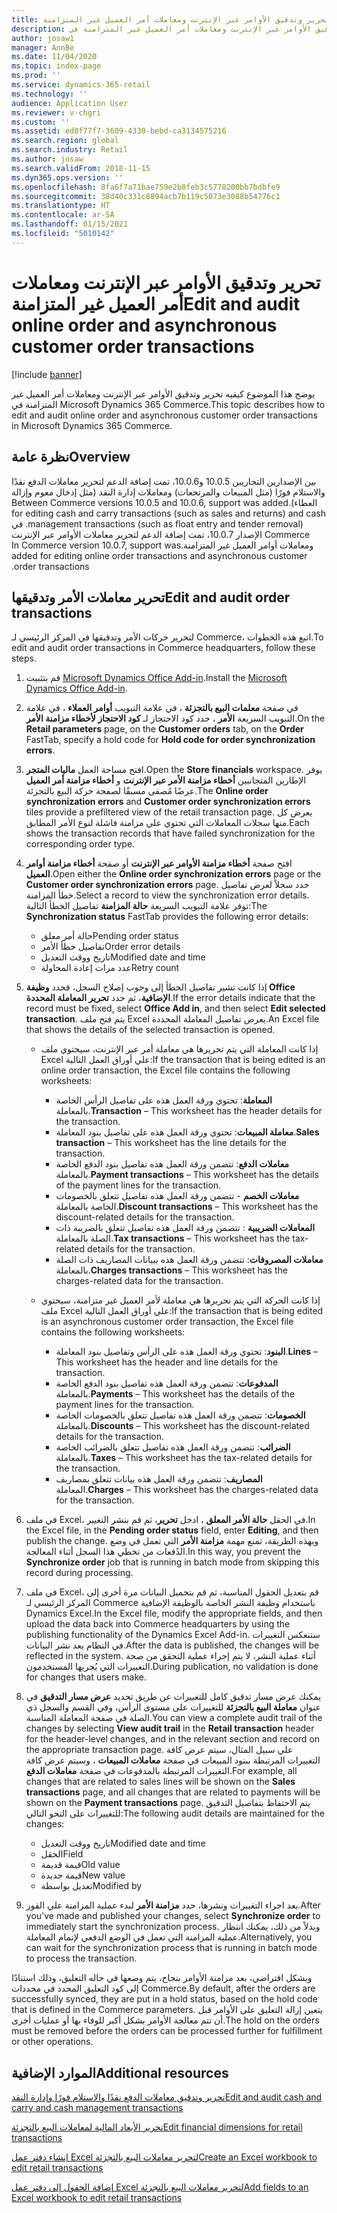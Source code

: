 ```yaml
---
title: تحرير وتدقيق الأوامر عبر الإنترنت ومعاملات أمر العميل غير المتزامنة
description: يوضح هذا الموضوع كيفيه تحرير وتدقيق الأوامر عبر الإنترنت ومعاملات أمر العميل غير المتزامنة في Microsoft Dynamics 365 Commerce.
author: josaw1
manager: AnnBe
ms.date: 11/04/2020
ms.topic: index-page
ms.prod: ''
ms.service: dynamics-365-retail
ms.technology: ''
audience: Application User
ms.reviewer: v-chgri
ms.custom: ''
ms.assetid: ed0f77f7-3609-4330-bebd-ca3134575216
ms.search.region: global
ms.search.industry: Retail
ms.author: josaw
ms.search.validFrom: 2018-11-15
ms.dyn365.ops.version: ''
ms.openlocfilehash: 8fa6f7a71bae759e2b8feb3c5778200bb7bdbfe9
ms.sourcegitcommit: 38d40c331c8894acb7b119c5073e3088b54776c1
ms.translationtype: HT
ms.contentlocale: ar-SA
ms.lasthandoff: 01/15/2021
ms.locfileid: "5010142"
---
```

# <a name="edit-and-audit-online-order-and-asynchronous-customer-order-transactions"></a><span data-ttu-id="da0dc-103">تحرير وتدقيق الأوامر عبر الإنترنت ومعاملات أمر العميل غير المتزامنة</span><span class="sxs-lookup"><span data-stu-id="da0dc-103">Edit and audit online order and asynchronous customer order transactions</span></span>

[!include [banner](../includes/banner.md)]

<span data-ttu-id="da0dc-104">يوضح هذا الموضوع كيفيه تحرير وتدقيق الأوامر عبر الإنترنت ومعاملات أمر العميل غير المتزامنة في Microsoft Dynamics 365 Commerce.</span><span class="sxs-lookup"><span data-stu-id="da0dc-104">This topic describes how to edit and audit online order and asynchronous customer order transactions in Microsoft Dynamics 365 Commerce.</span></span>

## <a name="overview"></a><span data-ttu-id="da0dc-105">نظرة عامة</span><span class="sxs-lookup"><span data-stu-id="da0dc-105">Overview</span></span>

<span data-ttu-id="da0dc-106">بين الإصدارين التجاريين 10.0.5 و10.0.6، تمت إضافة الدعم لتحرير معاملات الدفع نقدًا والاستلام فورًا‬‬‏‫ (مثل المبيعات والمرتجعات) ومعاملات إدارة النقد (مثل إدخال معوم وإزالة العطاء).</span><span class="sxs-lookup"><span data-stu-id="da0dc-106">Between Commerce versions 10.0.5 and 10.0.6, support was added for editing cash and carry transactions (such as sales and returns) and cash management transactions (such as float entry and tender removal).</span></span> <span data-ttu-id="da0dc-107">في Commerce الإصدار 10.0.7، تمت إضافة الدعم لتحرير معاملات الأوامر عبر الإنترنت ومعاملات أوامر العميل غير المتزامنة.</span><span class="sxs-lookup"><span data-stu-id="da0dc-107">In Commerce version 10.0.7, support was added for editing online order transactions and asynchronous customer order transactions.</span></span>

## <a name="edit-and-audit-order-transactions"></a><span data-ttu-id="da0dc-108">تحرير معاملات الأمر وتدقيقها</span><span class="sxs-lookup"><span data-stu-id="da0dc-108">Edit and audit order transactions</span></span>

<span data-ttu-id="da0dc-109">لتحرير حركات الأمر وتدقيقها في المركز الرئيسي لـ Commerce، اتبع هذه الخطوات.</span><span class="sxs-lookup"><span data-stu-id="da0dc-109">To edit and audit order transactions in Commerce headquarters, follow these steps.</span></span>

1. <span data-ttu-id="da0dc-110">قم بتثبيت [Microsoft Dynamics Office Add-in](https://appsource.microsoft.com/product/office/WA104379629?tab=Overview).</span><span class="sxs-lookup"><span data-stu-id="da0dc-110">Install the [Microsoft Dynamics Office Add-in](https://appsource.microsoft.com/product/office/WA104379629?tab=Overview).</span></span>
1. <span data-ttu-id="da0dc-111">في صفحة **معلمات البيع بالتجزئة** ، في علامة التبويب **أوامر العملاء** ، في علامة التبويب السريعة **الأمر** ، حدد كود الاحتجاز لـ **كود الاحتجاز لأخطاء مزامنة الأمر**.</span><span class="sxs-lookup"><span data-stu-id="da0dc-111">On the **Retail parameters** page, on the **Customer orders** tab, on the **Order** FastTab, specify a hold code for **Hold code for order synchronization errors**.</span></span>
1. <span data-ttu-id="da0dc-112">افتح مساحة العمل **ماليات المتجر**.</span><span class="sxs-lookup"><span data-stu-id="da0dc-112">Open the **Store financials** workspace.</span></span> <span data-ttu-id="da0dc-113">يوفر الإطارين المتجانبين **أخطاء مزامنة الأمر عبر الإنترنت** و **أخطاء مزامنة أمر العميل** عرضًا مُصفى مسبقًا لصفحة حركة البيع بالتجزئة.</span><span class="sxs-lookup"><span data-stu-id="da0dc-113">The **Online order synchronization errors** and **Customer order synchronization errors** tiles provide a prefiltered view of the retail transaction page.</span></span> <span data-ttu-id="da0dc-114">يعرض كل منها سجلات المعاملات التي تحتوي علي مزامنة فاشلة لنوع الأمر المطابق.</span><span class="sxs-lookup"><span data-stu-id="da0dc-114">Each shows the transaction records that have failed synchronization for the corresponding order type.</span></span>
1. <span data-ttu-id="da0dc-115">افتح صفحة **أخطاء مزامنة الأوامر عبر الإنترنت** أو صفحة **أخطاء مزامنة أوامر العميل**.</span><span class="sxs-lookup"><span data-stu-id="da0dc-115">Open either the **Online order synchronization errors** page or the **Customer order synchronization errors** page.</span></span> <span data-ttu-id="da0dc-116">حدد سجلاً لعرض تفاصيل خطأ المزامنة.</span><span class="sxs-lookup"><span data-stu-id="da0dc-116">Select a record to view the synchronization error details.</span></span> <span data-ttu-id="da0dc-117">توفر علامة التبويب السريعة **حالة المزامنة** تفاصيل الخطأ التالية:</span><span class="sxs-lookup"><span data-stu-id="da0dc-117">The **Synchronization status** FastTab provides the following error details:</span></span>

    - <span data-ttu-id="da0dc-118">حالة أمر معلق</span><span class="sxs-lookup"><span data-stu-id="da0dc-118">Pending order status</span></span>
    - <span data-ttu-id="da0dc-119">تفاصيل خطأ الأمر</span><span class="sxs-lookup"><span data-stu-id="da0dc-119">Order error details</span></span>
    - <span data-ttu-id="da0dc-120">تاريخ ووقت التعديل</span><span class="sxs-lookup"><span data-stu-id="da0dc-120">Modified date and time</span></span>
    - <span data-ttu-id="da0dc-121">عدد مرات إعادة المحاولة</span><span class="sxs-lookup"><span data-stu-id="da0dc-121">Retry count</span></span>

1. <span data-ttu-id="da0dc-122">إذا كانت تشير تفاصيل الخطأ إلى وجوب إصلاح السجل، فحدد **وظيفة Office الإضافية**، ثم حدد **تحرير المعاملة المحددة**.</span><span class="sxs-lookup"><span data-stu-id="da0dc-122">If the error details indicate that the record must be fixed, select **Office Add in**, and then select **Edit selected transaction**.</span></span> <span data-ttu-id="da0dc-123">يتم فتح ملف Excel يعرض تفاصيل المعاملة المحددة.</span><span class="sxs-lookup"><span data-stu-id="da0dc-123">An Excel file that shows the details of the selected transaction is opened.</span></span>

    - <span data-ttu-id="da0dc-124">إذا كانت المعاملة التي يتم تحريرها هي معاملة أمر عبر الإنترنت، سيحتوي ملف Excel علي أوراق العمل التالية:</span><span class="sxs-lookup"><span data-stu-id="da0dc-124">If the transaction that is being edited is an online order transaction, the Excel file contains the following worksheets:</span></span>

        - <span data-ttu-id="da0dc-125">**المعاملة**: تحتوي ورقة العمل هذه على تفاصيل الرأس الخاصة بالمعاملة.</span><span class="sxs-lookup"><span data-stu-id="da0dc-125">**Transaction** – This worksheet has the header details for the transaction.</span></span>
        - <span data-ttu-id="da0dc-126">**معاملة المبيعات**: تحتوي ورقة العمل هذه على تفاصيل بنود المعاملة.</span><span class="sxs-lookup"><span data-stu-id="da0dc-126">**Sales transaction** – This worksheet has the line details for the transaction.</span></span>
        - <span data-ttu-id="da0dc-127">**معاملات الدفع**: تتضمن ورقة العمل هذه تفاصيل بنود الدفع الخاصة بالمعاملة.</span><span class="sxs-lookup"><span data-stu-id="da0dc-127">**Payment transactions** – This worksheet has the details of the payment lines for the transaction.</span></span>
        - <span data-ttu-id="da0dc-128">**معاملات الخصم** - تتضمن ورقة العمل هذه تفاصيل تتعلق بالخصومات الخاصة بالمعاملة.</span><span class="sxs-lookup"><span data-stu-id="da0dc-128">**Discount transactions** – This worksheet has the discount-related details for the transaction.</span></span>
        - <span data-ttu-id="da0dc-129">**المعاملات الضريبية** : تتضمن ورقة العمل هذه تفاصيل تتعلق بالضريبة ذات الصلة بالمعاملة.</span><span class="sxs-lookup"><span data-stu-id="da0dc-129">**Tax transactions** – This worksheet has the tax-related details for the transaction.</span></span>
        - <span data-ttu-id="da0dc-130">**معاملات المصروفات**: تتضمن ورقة العمل هذه ببيانات المصاريف ذات الصلة بالمعاملة.</span><span class="sxs-lookup"><span data-stu-id="da0dc-130">**Charges transactions** – This worksheet has the charges-related data for the transaction.</span></span>

    - <span data-ttu-id="da0dc-131">إذا كانت الحركة التي يتم تحريرها هي معاملة لأمر العميل غير متزامنة‬، سيحتوي ملف Excel علي أوراق العمل التالية:</span><span class="sxs-lookup"><span data-stu-id="da0dc-131">If the transaction that is being edited is an asynchronous customer order transaction, the Excel file contains the following worksheets:</span></span>

        - <span data-ttu-id="da0dc-132">**البنود**: تحتوي ورقة العمل هذه على الرأس وتفاصيل بنود المعاملة.</span><span class="sxs-lookup"><span data-stu-id="da0dc-132">**Lines** – This worksheet has the header and line details for the transaction.</span></span>
        - <span data-ttu-id="da0dc-133">**المدفوعات**: تتضمن ورقة العمل هذه تفاصيل بنود الدفع الخاصة بالمعاملة.</span><span class="sxs-lookup"><span data-stu-id="da0dc-133">**Payments** – This worksheet has the details of the payment lines for the transaction.</span></span>
        - <span data-ttu-id="da0dc-134">**الخصومات**: تتضمن ورقة العمل هذه تفاصيل تتعلق بالخصومات الخاصة بالمعاملة.</span><span class="sxs-lookup"><span data-stu-id="da0dc-134">**Discounts** – This worksheet has the discount-related details for the transaction.</span></span>
        - <span data-ttu-id="da0dc-135">**الضرائب**: تتضمن ورقة العمل هذه تفاصيل تتعلق بالضرائب الخاصة بالمعاملة.</span><span class="sxs-lookup"><span data-stu-id="da0dc-135">**Taxes** – This worksheet has the tax-related details for the transaction.</span></span>
        - <span data-ttu-id="da0dc-136">**المصاريف**: تتضمن ورقة العمل هذه بيانات تتعلق بمصاريف المعاملة.</span><span class="sxs-lookup"><span data-stu-id="da0dc-136">**Charges** – This worksheet has the charges-related data for the transaction.</span></span>

1. <span data-ttu-id="da0dc-137">في ملف Excel، في الحقل **حالة الأمر المعلق** ، ادخل **تحرير**، ثم قم بنشر التغيير.</span><span class="sxs-lookup"><span data-stu-id="da0dc-137">In the Excel file, in the **Pending order status** field, enter **Editing**, and then publish the change.</span></span> <span data-ttu-id="da0dc-138">وبهذه الطريقة، تمنع مهمة **مزامنة الأمر** التي تعمل في وضع الدُفعات من تخطي هذا السجل أثناء المعالجة.</span><span class="sxs-lookup"><span data-stu-id="da0dc-138">In this way, you prevent the **Synchronize order** job that is running in batch mode from skipping this record during processing.</span></span>
1. <span data-ttu-id="da0dc-139">في ملف Excel، قم بتعديل الحقول المناسبة، ثم قم بتحميل البيانات مرة أخرى إلى المركز الرئيسي لـ Commerce باستخدام وظيفة النشر الخاصة بالوظيفة الإضافية Dynamics Excel.</span><span class="sxs-lookup"><span data-stu-id="da0dc-139">In the Excel file, modify the appropriate fields, and then upload the data back into Commerce headquarters by using the publishing functionality of the Dynamics Excel Add-in.</span></span> <span data-ttu-id="da0dc-140">ستنعكس التغييرات في النظام بعد نشر البيانات.</span><span class="sxs-lookup"><span data-stu-id="da0dc-140">After the data is published, the changes will be reflected in the system.</span></span> <span data-ttu-id="da0dc-141">أثناء عملية النشر، لا يتم إجراء عملية التحقق من صحة التغييرات التي يُجريها المستخدمون.</span><span class="sxs-lookup"><span data-stu-id="da0dc-141">During publication, no validation is done for changes that users make.</span></span>
1. <span data-ttu-id="da0dc-142">يمكنك عرض مسار تدقيق كامل للتغييرات عن طريق تحديد **عرض مسار التدقيق** في عنوان **معاملة البيع بالتجزئة** للتغييرات على مستوى الرأس، وفي القسم والسجل ذي الصلة في صفحة المعاملة المناسبة.</span><span class="sxs-lookup"><span data-stu-id="da0dc-142">You can view a complete audit trail of the changes by selecting **View audit trail** in the **Retail transaction** header for the header-level changes, and in the relevant section and record on the appropriate transaction page.</span></span> <span data-ttu-id="da0dc-143">علي سبيل المثال، سيتم عرض كافة التغييرات المرتبطة ببنود المبيعات في صفحة **معاملات المبيعات** ، وسيتم عرض كافة التغييرات المرتبطة بالمدفوعات في صفحة **معاملات الدفع**.</span><span class="sxs-lookup"><span data-stu-id="da0dc-143">For example, all changes that are related to sales lines will be shown on the **Sales transactions** page, and all changes that are related to payments will be shown on the **Payment transactions** page.</span></span> <span data-ttu-id="da0dc-144">يتم الاحتفاظ بتفاصيل التدقيق للتغييرات على النحو التالي:</span><span class="sxs-lookup"><span data-stu-id="da0dc-144">The following audit details are maintained for the changes:</span></span>

    - <span data-ttu-id="da0dc-145">تاريخ ووقت التعديل</span><span class="sxs-lookup"><span data-stu-id="da0dc-145">Modified date and time</span></span>
    - <span data-ttu-id="da0dc-146">الحقل</span><span class="sxs-lookup"><span data-stu-id="da0dc-146">Field</span></span>
    - <span data-ttu-id="da0dc-147">قيمة قديمة</span><span class="sxs-lookup"><span data-stu-id="da0dc-147">Old value</span></span>
    - <span data-ttu-id="da0dc-148">قيمة جديدة</span><span class="sxs-lookup"><span data-stu-id="da0dc-148">New value</span></span>
    - <span data-ttu-id="da0dc-149">تعديل بواسطة</span><span class="sxs-lookup"><span data-stu-id="da0dc-149">Modified by</span></span>

1. <span data-ttu-id="da0dc-150">بعد اجراء التغييرات ونشرها، حدد **مزامنة الأمر** لبدء عملية المزامنة علي الفور.</span><span class="sxs-lookup"><span data-stu-id="da0dc-150">After you've made and published your changes, select **Synchronize order** to immediately start the synchronization process.</span></span> <span data-ttu-id="da0dc-151">وبدلاً من ذلك، يمكنك انتظار عملية المزامنة التي تعمل في الوضع الدفعي لإتمام المعاملة.</span><span class="sxs-lookup"><span data-stu-id="da0dc-151">Alternatively, you can wait for the synchronization process that is running in batch mode to process the transaction.</span></span>

<span data-ttu-id="da0dc-152">وبشكل افتراضي، بعد مزامنة الأوامر بنجاح، يتم وضعها في حاله التعليق، وذلك استنادًا إلى كود التعليق المحدد في محددات Commerce.</span><span class="sxs-lookup"><span data-stu-id="da0dc-152">By default, after the orders are successfully synced, they are put in a hold status, based on the hold code that is defined in the Commerce parameters.</span></span> <span data-ttu-id="da0dc-153">يتعين إزالة التعليق على الأوامر قبل أن تتم معالجة الأوامر بشكل أكبر للوفاء بها أو عمليات أخرى.</span><span class="sxs-lookup"><span data-stu-id="da0dc-153">The hold on the orders must be removed before the orders can be processed further for fulfillment or other operations.</span></span>

## <a name="additional-resources"></a><span data-ttu-id="da0dc-154">الموارد الإضافية</span><span class="sxs-lookup"><span data-stu-id="da0dc-154">Additional resources</span></span>

[<span data-ttu-id="da0dc-155">تحرير وتدقيق معاملات الدفع نقدًا والاستلام فورًا وإدارة النقد</span><span class="sxs-lookup"><span data-stu-id="da0dc-155">Edit and audit cash and carry and cash management transactions</span></span>](edit-cash-trans.md)

[<span data-ttu-id="da0dc-156">تحرير الأبعاد المالية لمعاملات البيع بالتجزئة</span><span class="sxs-lookup"><span data-stu-id="da0dc-156">Edit financial dimensions for retail transactions</span></span>](edit-financial-dim.md)

[<span data-ttu-id="da0dc-157">إنشاء دفتر عمل Excel لتحرير معاملات البيع بالتجزئة</span><span class="sxs-lookup"><span data-stu-id="da0dc-157">Create an Excel workbook to edit retail transactions</span></span>](create-excel-edit.md)

[<span data-ttu-id="da0dc-158">إضافة الحقول إلى دفتر عمل Excel لتحرير معاملات البيع بالتجزئة</span><span class="sxs-lookup"><span data-stu-id="da0dc-158">Add fields to an Excel workbook to edit retail transactions</span></span>](add-fields-excel.md)
